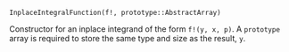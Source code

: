 ```
InplaceIntegralFunction(f!, prototype::AbstractArray)
```

Constructor for an inplace integrand of the form `f!(y, x, p)`. A `prototype` array is required to store the same type and size as the result, `y`.
